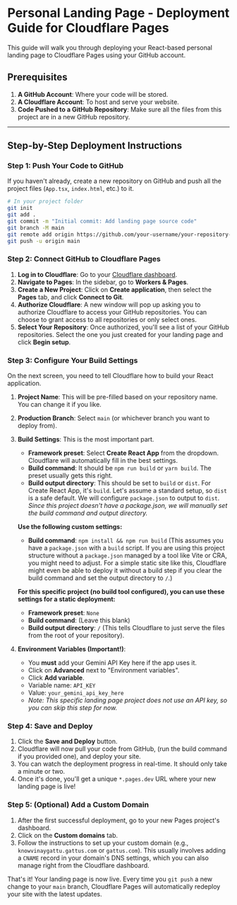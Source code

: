 
# Personal Landing Page - Deployment Guide for Cloudflare Pages

This guide will walk you through deploying your React-based personal landing page to Cloudflare Pages using your GitHub account.

## Prerequisites

1.  **A GitHub Account**: Where your code will be stored.
2.  **A Cloudflare Account**: To host and serve your website.
3.  **Code Pushed to a GitHub Repository**: Make sure all the files from this project are in a new GitHub repository.

---

## Step-by-Step Deployment Instructions

### Step 1: Push Your Code to GitHub

If you haven't already, create a new repository on GitHub and push all the project files (`App.tsx`, `index.html`, etc.) to it.

```bash
# In your project folder
git init
git add .
git commit -m "Initial commit: Add landing page source code"
git branch -M main
git remote add origin https://github.com/your-username/your-repository-name.git
git push -u origin main
```

### Step 2: Connect GitHub to Cloudflare Pages

1.  **Log in to Cloudflare**: Go to your [Cloudflare dashboard](https://dash.cloudflare.com/).
2.  **Navigate to Pages**: In the sidebar, go to **Workers & Pages**.
3.  **Create a New Project**: Click on **Create application**, then select the **Pages** tab, and click **Connect to Git**.
4.  **Authorize Cloudflare**: A new window will pop up asking you to authorize Cloudflare to access your GitHub repositories. You can choose to grant access to all repositories or only select ones.
5.  **Select Your Repository**: Once authorized, you'll see a list of your GitHub repositories. Select the one you just created for your landing page and click **Begin setup**.

### Step 3: Configure Your Build Settings

On the next screen, you need to tell Cloudflare how to build your React application.

1.  **Project Name**: This will be pre-filled based on your repository name. You can change it if you like.
2.  **Production Branch**: Select `main` (or whichever branch you want to deploy from).

3.  **Build Settings**: This is the most important part.
    *   **Framework preset**: Select **Create React App** from the dropdown. Cloudflare will automatically fill in the best settings.
    *   **Build command**: It should be `npm run build` or `yarn build`. The preset usually gets this right.
    *   **Build output directory**: This should be set to `build` or `dist`. For Create React App, it's `build`. Let's assume a standard setup, so `dist` is a safe default. We will configure `package.json` to output to `dist`. *Since this project doesn't have a package.json, we will manually set the build command and output directory.*

    **Use the following custom settings:**
    *   **Build command**: `npm install && npm run build` (This assumes you have a `package.json` with a `build` script. If you are using this project structure without a `package.json` managed by a tool like Vite or CRA, you might need to adjust. For a simple static site like this, Cloudflare might even be able to deploy it without a build step if you clear the build command and set the output directory to `/`.)
    
    **For this specific project (no build tool configured), you can use these settings for a static deployment:**
    *   **Framework preset**: `None`
    *   **Build command**: (Leave this blank)
    *   **Build output directory**: `/` (This tells Cloudflare to just serve the files from the root of your repository).

4.  **Environment Variables (Important!)**:
    *   You **must** add your Gemini API Key here if the app uses it.
    *   Click on **Advanced** next to "Environment variables".
    *   Click **Add variable**.
    *   Variable name: `API_KEY`
    *   Value: `your_gemini_api_key_here`
    *   *Note: This specific landing page project does not use an API key, so you can skip this step for now.*

### Step 4: Save and Deploy

1.  Click the **Save and Deploy** button.
2.  Cloudflare will now pull your code from GitHub, (run the build command if you provided one), and deploy your site.
3.  You can watch the deployment progress in real-time. It should only take a minute or two.
4.  Once it's done, you'll get a unique `*.pages.dev` URL where your new landing page is live!

### Step 5: (Optional) Add a Custom Domain

1.  After the first successful deployment, go to your new Pages project's dashboard.
2.  Click on the **Custom domains** tab.
3.  Follow the instructions to set up your custom domain (e.g., `knowvinaygattu.gattus.com` or `gattus.com`). This usually involves adding a `CNAME` record in your domain's DNS settings, which you can also manage right from the Cloudflare dashboard.

That's it! Your landing page is now live. Every time you `git push` a new change to your `main` branch, Cloudflare Pages will automatically redeploy your site with the latest updates.

